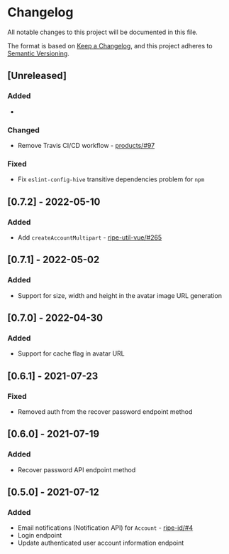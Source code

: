 # Changelog

All notable changes to this project will be documented in this file.

The format is based on [Keep a Changelog](https://keepachangelog.com/en/1.0.0/),
and this project adheres to [Semantic Versioning](https://semver.org/spec/v2.0.0.html).

## [Unreleased]

### Added

*

### Changed

* Remove Travis CI/CD workflow - [products/#97](https://github.com/ripe-tech/products/issues/97)

### Fixed

* Fix `eslint-config-hive` transitive dependencies problem for `npm`

## [0.7.2] - 2022-05-10

### Added

* Add `createAccountMultipart` - [ripe-util-vue/#265](https://github.com/ripe-tech/ripe-util-vue/issues/265)

## [0.7.1] - 2022-05-02

### Added

* Support for size, width and height in the avatar image URL generation

## [0.7.0] - 2022-04-30

### Added

* Support for cache flag in avatar URL

## [0.6.1] - 2021-07-23

### Fixed

* Removed auth from the recover password endpoint method

## [0.6.0] - 2021-07-19

### Added

* Recover password API endpoint method

## [0.5.0] - 2021-07-12

### Added

* Email notifications (Notification API) for `Account` - [ripe-id/#4](https://github.com/ripe-tech/ripe-id/issues/4)
* Login endpoint
* Update authenticated user account information endpoint
